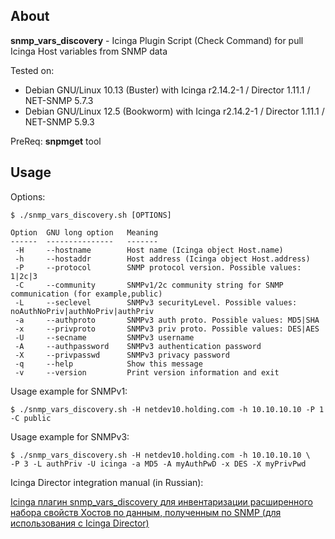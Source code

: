 ## About

**snmp_vars_discovery** - Icinga Plugin Script (Check Command) for pull Icinga Host variables from SNMP data

Tested on: 
 - Debian GNU/Linux 10.13 (Buster) with Icinga r2.14.2-1 / Director 1.11.1 / NET-SNMP 5.7.3
 - Debian GNU/Linux 12.5 (Bookworm) with Icinga r2.14.2-1 / Director 1.11.1 / NET-SNMP 5.9.3
   
PreReq: **snpmget** tool

 
## Usage

Options:

```
$ ./snmp_vars_discovery.sh [OPTIONS]

Option  GNU long option   Meaning
------  ---------------   -------
 -H     --hostname        Host name (Icinga object Host.name)
 -h     --hostaddr        Host address (Icinga object Host.address)
 -P     --protocol        SNMP protocol version. Possible values: 1|2c|3
 -C     --community       SNMPv1/2c community string for SNMP communication (for example,public)
 -L     --seclevel        SNMPv3 securityLevel. Possible values: noAuthNoPriv|authNoPriv|authPriv
 -a     --authproto       SNMPv3 auth proto. Possible values: MD5|SHA
 -x     --privproto       SNMPv3 priv proto. Possible values: DES|AES
 -U     --secname         SNMPv3 username
 -A     --authpassword    SNMPv3 authentication password
 -X     --privpasswd      SNMPv3 privacy password
 -q     --help            Show this message
 -v     --version         Print version information and exit
 ```
Usage example for SNMPv1:

```
$ ./snmp_vars_discovery.sh -H netdev10.holding.com -h 10.10.10.10 -P 1 -C public
```

Usage example for SNMPv3:

```
$ ./snmp_vars_discovery.sh -H netdev10.holding.com -h 10.10.10.10 \
-P 3 -L authPriv -U icinga -a MD5 -A myAuthPwD -x DES -X myPrivPwd
```
Icinga Director integration manual (in Russian):

[Icinga плагин snmp_vars_discovery для инвентаризации расширенного набора свойств Хостов по данным, полученным по SNMP (для использования с Icinga Director)](https://blog.it-kb.ru/2017/11/05/icinga-plugin-snmp_vars_discovery-for-inventory-of-extended-host-properties-obtained-via-snmp-for-use-with-icinga-director-and-icingacli/)
